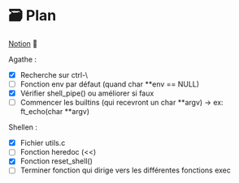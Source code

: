 # 🗃️ Plan

[Notion](https://agatocherry.notion.site/Minishell-d9d2a462a1384b26ae9491338da6e053) 📌

Agathe :

- [x] Recherche sur ctrl-\
- [ ] Fonction env par défaut (quand char **env == NULL)
- [x] Vérifier shell_pipe() ou améliorer si faux
- [ ] Commencer les builtins (qui recevront un char **argv) -> ex: ft_echo(char **argv)

Shellen :
- [x] Fichier utils.c
- [ ] Fonction heredoc (<<)
- [x] Fonction reset_shell()
- [ ] Terminer fonction qui dirige vers les différentes fonctions exec
